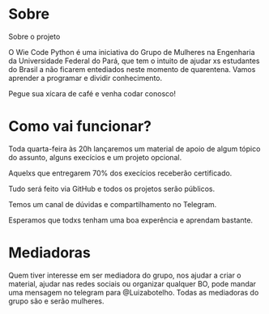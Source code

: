 # Sobre
Sobre o projeto

O Wie Code Python é uma iniciativa do Grupo de Mulheres na Engenharia da Universidade Federal do Pará, que tem o intuito de ajudar xs estudantes do Brasil a não ficarem entediados neste momento de quarentena. Vamos aprender a programar e dividir conhecimento. 

Pegue sua xícara de café e venha codar conosco!

# Como vai funcionar?

Toda quarta-feira às 20h lançaremos um material de apoio de algum tópico do assunto, alguns execícios e um projeto opcional. 

Aquelxs que entregarem 70% dos execícios receberão certificado.

Tudo será feito via GitHub e todos os projetos serão públicos.

Temos um canal de dúvidas e compartilhamento no Telegram. 

Esperamos que todxs tenham uma boa experência e aprendam bastante. 

# Mediadoras

Quem tiver interesse em ser mediadora do grupo, nos ajudar a criar o material, ajudar nas redes sociais ou organizar qualquer BO, pode mandar uma mensagem no telegram para @Luizabotelho. Todas as mediadoras do grupo são e serão mulheres. 


